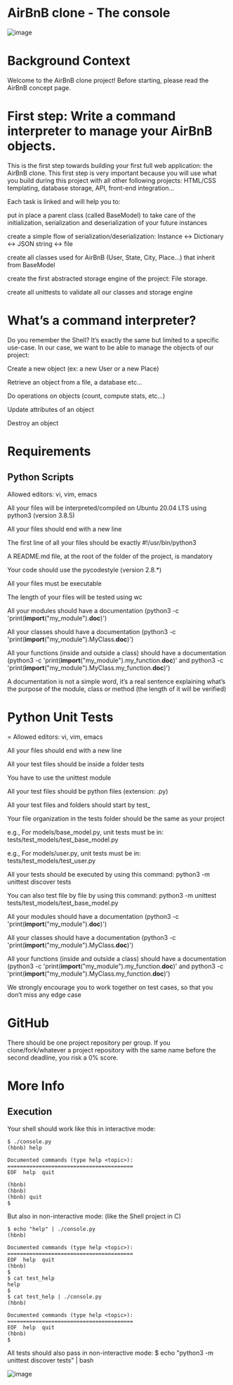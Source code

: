 # AirBnB clone - The console

![image](https://user-images.githubusercontent.com/24642339/218415899-18ef9523-9d5f-407c-94e6-ef09f6273935.png)


# Background Context

Welcome to the AirBnB clone project!
Before starting, please read the AirBnB concept page.

# First step: Write a command interpreter to manage your AirBnB objects.
This is the first step towards building your first full web application: the AirBnB clone. This first step is very important because you will use what you build during this project with all other following projects: HTML/CSS templating, database storage, API, front-end integration…

Each task is linked and will help you to:

put in place a parent class (called BaseModel) to take care of the initialization, serialization and deserialization of your future instances

create a simple flow of serialization/deserialization: Instance <-> Dictionary <-> JSON string <-> file

create all classes used for AirBnB (User, State, City, Place…) that inherit from BaseModel

create the first abstracted storage engine of the project: File storage.

create all unittests to validate all our classes and storage engine

# What’s a command interpreter?

Do you remember the Shell? It’s exactly the same but limited to a specific use-case. In our case, we want to be able to manage the objects of our project:

Create a new object (ex: a new User or a new Place)

Retrieve an object from a file, a database etc…

Do operations on objects (count, compute stats, etc…)

Update attributes of an object

Destroy an object

# Requirements
## Python Scripts
Allowed editors: vi, vim, emacs

All your files will be interpreted/compiled on Ubuntu 20.04 LTS using python3 (version 3.8.5)

All your files should end with a new line

The first line of all your files should be exactly #!/usr/bin/python3

A README.md file, at the root of the folder of the project, is mandatory

Your code should use the pycodestyle (version 2.8.*)

All your files must be executable

The length of your files will be tested using wc

All your modules should have a documentation (python3 -c 'print(__import__("my_module").__doc__)')

All your classes should have a documentation (python3 -c 'print(__import__("my_module").MyClass.__doc__)')

All your functions (inside and outside a class) should have a documentation (python3 -c 'print(__import__("my_module").my_function.__doc__)' and python3 -c 'print(__import__("my_module").MyClass.my_function.__doc__)')

A documentation is not a simple word, it’s a real sentence explaining what’s the purpose of the module, class or method (the length of it will be verified)


# Python Unit Tests

= Allowed editors: vi, vim, emacs

All your files should end with a new line

All your test files should be inside a folder tests

You have to use the unittest module

All your test files should be python files (extension: .py)

All your test files and folders should start by test_

Your file organization in the tests folder should be the same as your project

e.g., For models/base_model.py, unit tests must be in: tests/test_models/test_base_model.py

e.g., For models/user.py, unit tests must be in: tests/test_models/test_user.py

All your tests should be executed by using this command: python3 -m unittest discover tests

You can also test file by file by using this command: python3 -m unittest tests/test_models/test_base_model.py

All your modules should have a documentation (python3 -c 'print(__import__("my_module").__doc__)')

All your classes should have a documentation (python3 -c 'print(__import__("my_module").MyClass.__doc__)')

All your functions (inside and outside a class) should have a documentation (python3 -c 'print(__import__("my_module").my_function.__doc__)' and python3 -c 'print(__import__("my_module").MyClass.my_function.__doc__)')

We strongly encourage you to work together on test cases, so that you don’t miss any edge case

# GitHub
There should be one project repository per group. If you clone/fork/whatever a project repository with the same name before the second deadline, you risk a 0% score.

# More Info
## Execution
Your shell should work like this in interactive mode:
```
$ ./console.py
(hbnb) help

Documented commands (type help <topic>):
========================================
EOF  help  quit

(hbnb) 
(hbnb) 
(hbnb) quit
$
```
But also in non-interactive mode: (like the Shell project in C)

```
$ echo "help" | ./console.py
(hbnb)

Documented commands (type help <topic>):
========================================
EOF  help  quit
(hbnb) 
$
$ cat test_help
help
$
$ cat test_help | ./console.py
(hbnb)

Documented commands (type help <topic>):
========================================
EOF  help  quit
(hbnb) 
$
```

All tests should also pass in non-interactive mode: $ echo "python3 -m unittest discover tests" | bash

![image](https://user-images.githubusercontent.com/24642339/218416237-2c44ab9b-5095-4e15-8a43-e1d4f194e3f7.png)
